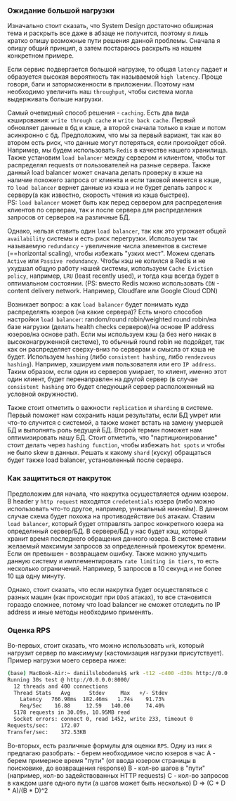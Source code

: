 <h3>Ожидание большой нагрузки</h3>

Изначально стоит сказать, что System Design достаточно обширная тема и раскрыть все даже в абзаце не получится, поэтому я лишь кратко опишу возможные пути решения данной проблемы. Сначала я опишу общий принцип, а затем постараюсь раскрыть на нашем конкретном примере.

Если сервис подвергается большой нагрузке, то общая `latency` падает и образуется высокая вероятность так называемой `high latency`. Проще говоря, баги и заторможенности в приложении. Поэтому нам необходимо увеличить наш `throughput`, чтобы система могла выдерживать больше нагрузки.

Самый очевидный способ решения - `caching`. Есть два вида кэширования: `write through cache` и `write back cache`. Первый обновляет данные в бд и кэше, а второй сначала только в кэше и потом асинхронно с бд. Предположим, что мы за первый вариант, так как во втором есть риск, что данные могут потеряться, если произойдет сбой. Например, мы будем использовать `Redis` в качестве нашего хранилища. Также установим `load balancer` между сервером и клиентом, чтобы тот распределял requests от пользователей на разные сервера. Также данный load balancer может сначала делать проверку в кэше на наличие похожего запроса от клиента и если таковой имеется в кэше, то `load balancer` вернет данные из кэша и не будет делать запрос к серверу(а как известно, скорость чтения из кэша быстрее).<br>
PS: `load balancer` может быть как перед сервером для распределения клиентов по серверам, так и после сервера для распределения запросов от серверов на различные БД.

Однако, нельзя ставить один `load balancer`, так как это угрожает общей `availability` системы и есть риск перегрузки. Используем так называемую `redundancy` - увеличение числа элементов в системе (==horizontal scaling), чтобы избежать "узких мест". Можем сделать `Active` или `Passive redundancy`. Чтобы кэш не копился в Redis и не ухудшал общую работу нашей системы, используем `Cache Eviction policy`, например, `LRU` (least recently used), и тогда кэш всегда будет в оптимальном состоянии. (PS: вместо Redis можно использовать `CDN` - content delivery network. Например, Cloudfare или Google Cloud CDN)

Возникает вопрос: а как `load balancer` будет понимать куда распределять юзеров (на какие сервера)? Есть много способов настройки `load balancer`: random/round robin/weighted round robin/на базе нагрузки (делать health checks серверов)/на основе IP address юзеров/на основе path. Если мы используем кэш (а без него никак в высоконагруженной системе), то обычный round robin не подойдет, так как он распределяет сверху-вниз по серверам и смысла от кэша не будет. Используем `hashing` (либо `consistent hashing`, либо `rendezvous hashing`). Например, хэшируем имя пользователя или его `IP address`. Таким образом, если один из серверов умирает, то клиент, именно этот один клиент, будет перенаправлен на другой сервер (в случае `consistent hashing` это будет следующий сервер расположенный на условной окружности).

Также стоит отметить о важности `replication` и `sharding` в системе. Первый поможет нам сохранить наши результаты, если БД умрет или что-то случится с системой, а также может встать на замену умершей БД и выполнять роль ведущей БД. Второй термин поможет нам оптимизировать нашу БД. Стоит отметить, что "партиционирование" стоит делать через `hashing function`, чтобы избежать `hot spots` и чтобы не было skew в данных. Решать к какому `shard` (куску) обращаться будет также load balancer, установленный после сервера.


<h3>Как защититься от накруток</h3>

Предположим для начала, что накрутка осуществляется одним юзером. В header у `http request`
находятся `credetentials` юзера (либо можно использовать что-то другое, например, уникальный никнейм). 
В данном случае схема будет похожа на противодействие `DoS` атакам. Ставим `load balancer`, который будет отправлять запрос конкретного юзера на определнный сервер/БД. В сервере/БД у нас будет кэш, который хранит время последнего обращения данного юзера. В системе ставим желаемый максимум запросов за определенный промежуток времени. Если он превышен - возвращаем ошибку. Также можно улучшить данную систему и имплементировать `rate limiting in tiers`, то есть несколько ограничений. Например, 5 запросов в 10 секунд и не более 10 ща одну минуту.

Однако, стоит сказать, что если накрутка будет осуществляться с разных машин (как происходит при `DDoS` атаках), то все становится гораздо сложнее, потому что load balancer не сможет отследить по IP address и иные методы необходимо применять.


<h3>Оценка RPS</h3>

Во-первых, стоит сказать, что можно использовать `wrk`, который нагрузит сервер по максимуму (кастомизация нагрузки присутствует). Пример нагрузки моего сервера ниже:

```bash
(base) MacBook-Air:~ daniilslobodenuk$ wrk -t12 -c400 -d30s http://0.0.0.0:8000/
Running 30s test @ http://0.0.0.0:8000/
  12 threads and 400 connections
  Thread Stats   Avg      Stdev     Max   +/- Stdev
    Latency   766.98ms  182.46ms   1.74s    91.73%
    Req/Sec    16.88     12.59   140.00     74.40%
  5178 requests in 30.09s, 10.95MB read
  Socket errors: connect 0, read 1452, write 233, timeout 0
Requests/sec:    172.07
Transfer/sec:    372.53KB
```

Во-вторых, есть различные формулы для оценки `RPS`. Одну из них я предлагаю разобрать:
	- берем необходимое число юзеров в час  A
	- берем примерное время "пути" (от ввода юзером страницы в поисковике, до возвращения response) B
	- кол-во шагов в "пути" (например, кол-во задействованных HTTP requests) C
	- кол-во запросов в каждом шаге одного пути (а шагов может быть несколько) D
	=> (C * D * A)/(B * D)^2
